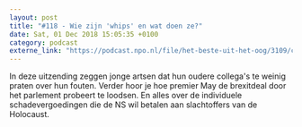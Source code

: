 ```yaml
---
layout: post
title: "#118 - Wie zijn 'whips' en wat doen ze?"
date: Sat, 01 Dec 2018 15:05:35 +0100
category: podcast
externe_link: "https://podcast.npo.nl/file/het-beste-uit-het-oog/3109/content.omroep.nl/portal/podcast/nporadio1/het-beste-uit-het-oog/2018/12/nporadio1_het-beste-uit-het-oog_20181201_118-wie-zijn-whips-en-wat-doen-ze.mp3"
---
```


In deze uitzending zeggen jonge artsen dat hun oudere collega's te weinig praten over hun fouten. Verder hoor je hoe premier May de brexitdeal door het parlement probeert te loodsen. En alles over de individuele schadevergoedingen die de NS wil betalen aan slachtoffers van de Holocaust.
